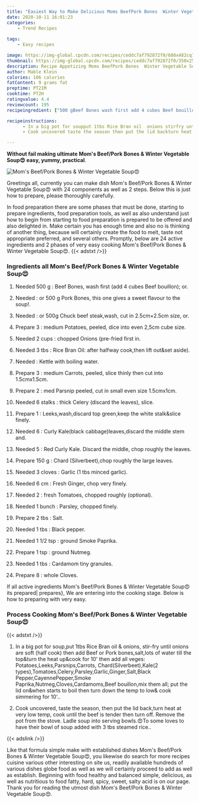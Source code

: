 ```yaml
---
title: "Easiest Way to Make Delicious Moms BeefPork Bones  Winter Vegetable Soup"
date: 2020-10-11 16:01:23
categories:
    - Trend Recipes
    
tags:
    - Easy recipes

image: https://img-global.cpcdn.com/recipes/ceddc7af792872f0/680x482cq70/moms-beefpork-bones-winter-vegetable-soup😍-recipe-main-photo.jpg
thumbnail: https://img-global.cpcdn.com/recipes/ceddc7af792872f0/350x250cq70/moms-beefpork-bones-winter-vegetable-soup😍-recipe-main-photo.jpg
description: Recipe Appetizing Moms BeefPork Bones  Winter Vegetable Soup with 24 ingredients and 2 stages of easy cooking.
author: Mable Klein
calories: 106 calories
fatContent: 9 grams fat
preptime: PT21M
cooktime: PT2H
ratingvalue: 4.4
reviewcount: 195
recipeingredient: ["500 gBeef Bones wash first add 4 cubes Beef bouillon or", "or 500 g Pork Bones this one gives a sweet flavour to the soup", "or 500g Chuck beef steakwash cut in 25cm25cm size or", "3medium Potatoes peeled dice into even 25cm cube size", "2 cupschopped Onions prefried first in", "3 tbsRice Bran Oil after halfway cookthen lift outset aside", "Kettle with boiling water", "3medium Carrots peeled slice thinly then cut into 15cmx15cm", "2med Parsnip peeled cut in small even size 15cmx1cm", "6 stalksthick Celery discard the leaves slice", "1Leekswashdiscard top greenkeep the white stalkslice finely", "6Curly Kaleblack cabbageleavesdiscard the middle stem and", "5Red Curly Kale Discard the middle chop roughly the leaves", "150 gChard Silverbeetchop roughly the large leaves", "3 clovesGarlic 1 tbs minced garlic", "6 cmFresh Ginger chop very finely", "2fresh Tomatoes chopped roughly optional", "1 bunchParsley chopped finely", "2 tbsSalt", "1 tbsBlack pepper", "1 1/2 tspground Smoke Paprika", "1 tspground Nutmeg", "1 tbsCardamom tiny granules", "8whole Cloves"]

recipeinstructions: 
      - In a big pot for soupput 1tbs Rice Bran oil  onions stirfry until onions are soft half cook then add Beef or Pork bonessaltlots of water till the topturn the heat upcook for 10 then add all veges PotatoesLeeksParsnipsCarrots ChardSilverbeetKale2 typesTomatoesCeleryParsleyGarlicGingerSaltBlack PepperCayennePepperSmoke PaprikaNutmegClovesCardamomsBeef bouillonmix them all put the lid onwhen starts to boil then turn down the temp to low cook simmering for 10 
      - Cook uncovered taste the season then put the lid backturn heat at very low temp cook until the beef is tender then turn off Remove the pot from the stove Ladle soup into serving bowlsTo some loves to have their bowl of soup added with 3 tbs steamed rice

---
```




**Without fail making ultimate Mom&#39;s Beef/Pork Bones &amp; Winter Vegetable Soup😍 easy, yummy, practical**. 


![Mom&#39;s Beef/Pork Bones &amp; Winter Vegetable Soup😍](https://img-global.cpcdn.com/recipes/ceddc7af792872f0/680x482cq70/moms-beefpork-bones-winter-vegetable-soup😍-recipe-main-photo.jpg "Mom&#39;s Beef/Pork Bones &amp; Winter Vegetable Soup😍")




Greetings all, currently you can make dish Mom&#39;s Beef/Pork Bones &amp; Winter Vegetable Soup😍 with 24 components as well as 2 steps. Below this is just how to prepare, please thoroughly carefully.

In food preparation there are some phases that must be done, starting to prepare ingredients, food preparation tools, as well as also understand just how to begin from starting to food preparation is prepared to be offered and also delighted in. Make certain you has enough time and also no is thinking of another thing, because will certainly create the food to melt, taste not appropriate preferred, and several others. Promptly, below are 24 active ingredients and 2 phases of very easy cooking Mom&#39;s Beef/Pork Bones &amp; Winter Vegetable Soup😍.
{{< adstxt />}}

### Ingredients all Mom&#39;s Beef/Pork Bones &amp; Winter Vegetable Soup😍


1. Needed 500 g : Beef Bones, wash first (add 4 cubes Beef bouillon); or.

1. Needed  : or 500 g Pork Bones, this one gives a sweet flavour to the soup!.

1. Needed  : or 500g Chuck beef steak,wash, cut in 2.5cm×2.5cm size, or.

1. Prepare 3 : medium Potatoes, peeled, dice into even 2,5cm cube size.

1. Needed 2 cups : chopped Onions (pre-fried first in.

1. Needed 3 tbs : Rice Bran Oil: after halfway cook,then lift out&amp;set aside).

1. Needed  : Kettle with boiling water.

1. Prepare 3 : medium Carrots, peeled, slice thinly then cut into 1.5cmx1.5cm.

1. Prepare 2 : med Parsnip peeled, cut in small even size 1.5cmx1cm.

1. Needed 6 stalks : thick Celery (discard the leaves), slice.

1. Prepare 1 : Leeks,wash,discard top green,keep the white stalk&amp;slice finely.

1. Needed 6 : Curly Kale(black cabbage)leaves,discard the middle stem and.

1. Needed 5 : Red Curly Kale. Discard the middle, chop roughly the leaves.

1. Prepare 150 g : Chard (Silverbeet),chop roughly the large leaves.

1. Needed 3 cloves : Garlic (1 tbs minced garlic).

1. Needed 6 cm : Fresh Ginger, chop very finely.

1. Needed 2 : fresh Tomatoes, chopped roughly (optional).

1. Needed 1 bunch : Parsley, chopped finely.

1. Prepare 2 tbs : Salt.

1. Needed 1 tbs : Black pepper.

1. Needed 1 1/2 tsp : ground Smoke Paprika.

1. Prepare 1 tsp : ground Nutmeg.

1. Needed 1 tbs : Cardamom tiny granules.

1. Prepare 8 : whole Cloves.



If all active ingredients Mom&#39;s Beef/Pork Bones &amp; Winter Vegetable Soup😍 its prepared| prepares}, We are entering into the cooking stage. Below is how to preparing with very easy.

### Process Cooking Mom&#39;s Beef/Pork Bones &amp; Winter Vegetable Soup😍

{{< adstxt />}}


1. In a big pot for soup,put 1tbs Rice Bran oil &amp; onions, stir-fry until onions are soft (half cook) then add Beef or Pork bones,salt,lots of water till the top&amp;turn the heat up&amp;cook for 10&#39; then add all veges: Potatoes,Leeks,Parsnips,Carrots, Chard(Silverbeet),Kale(2 types),Tomatoes,Celery,Parsley,Garlic,Ginger,Salt,Black Pepper,CayennePepper,Smoke Paprika,Nutmeg,Cloves,Cardamoms,Beef bouillon,mix them all; put the lid on&amp;when starts to boil then turn down the temp to low&amp; cook simmering for 10&#39;..



1. Cook uncovered, taste the season, then put the lid back,turn heat at very low temp, cook until the beef is tender then turn off. Remove the pot from the stove. Ladle soup into serving bowls.😍To some loves to have their bowl of soup added with 3 tbs steamed rice..





{{< adslink />}}

Like that formula simple make with established dishes Mom&#39;s Beef/Pork Bones &amp; Winter Vegetable Soup😍, you likewise do search for more recipes cuisine various other interesting on site us, readily available hundreds of various dishes globe food as well as we will certainly proceed to add as well as establish. Beginning with food healthy and balanced simple, delicious, as well as nutritious to food fatty, hard, spicy, sweet, salty acid is on our page. Thank you for reading the utmost dish Mom&#39;s Beef/Pork Bones &amp; Winter Vegetable Soup😍.
